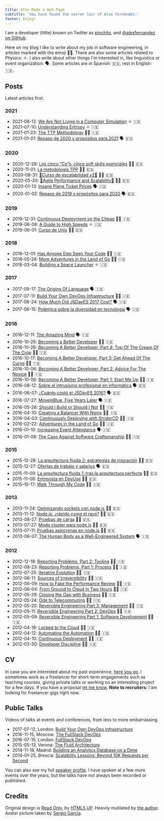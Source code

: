 ```yaml
---
title: Alex Made a Web Page
subtitle: 'You have found the secret lair of Alex Fernández.'
footer: Enjoy!
---
```


I am a developer (little) known on Twitter as [pinchito](https://twitter.com/pinchito),
and <a href="https://github.com/alexfernandez" aria-label="Follow @alexfernandez on GitHub">@alexfernandez on GitHub</a>.

Here on my blog I like to write about my job in software engineering, in articles marked with the emoji 🧑‍💻.
There are also some articles related to Physics: ⚛️.
I also write about other things I'm interested in, like linguistics or event organization: 🗣️.
Some articles are in Spanish: 🇪🇸, rest in English: 🇮🇪.

## Posts

Latest articles first.

### 2021

* 2021-08-12: [We Are Not Living in a Computer Simulation](2021/understanding-simulation) ⚛️ 🇮🇪
* 2021-07-10: [Understanding Entropy](2021/understanding-entropy) ⚛️ 🇮🇪
* 2021-01-23: [The TTP Methodology](2021/ttp) 🧑‍💻 🇮🇪
* 2021-01-01: [Repaso de 2020 y propósitos para 2021](2021/repaso-propositos-2020) 🗣️ 🇪🇸

### 2020

* 2020-12-28: [Los cinco “Co”s: cinco soft skills esenciales](2020/cinco-cos) 🧑‍💻 🇪🇸
* 2020-11-01: [La metodología TPP](2020/tpp) 🧑‍💻 🇪🇸
* 2020-08-31: [🚀Curso de escalabilidad v2🚀](2020/curso-escalabilidad-2) 🧑‍💻 🇪🇸
* 2020-05-20: [🚀Agile Performance and Scalability🚀](2020/curso-escalabilidad) 🧑‍💻 🇪🇸
* 2020-01-13: [Insane Plane Ticket Prices](2020/insane-plane-prices) 🗣️ 🇮🇪
* 2020-01-02: [Repaso de 2019 y propósitos para 2020](2020/repaso-propositos) 🗣️ 🇪🇸

### 2019

* 2019-12-31: [Continuous Deployment on the Cheap](2019/devops-on-the-cheap) 🧑‍💻 🇮🇪
* 2019-06-08: [A Guide to High Speeds](2019/high-speeds) ⚛️ 🇮🇪
* 2019-06-01: [Curso de Unix](2019/curso-unix) 🧑‍💻 🇪🇸

### 2018

* 2018-12-01: [Has Anyone Else Seen Your Code](2018/has-anyone-else-seen-your-code) 🧑‍💻 🇮🇪
* 2018-05-28: [More Adventures in the Land of Go](2018/more-golang-adventures) 🧑‍💻 🇮🇪
* 2018-03-04: [Building a Space Launcher](2018/building-space-launcher) ⚛️ 🇮🇪

### 2017

* 2017-09-17: [The Origins Of Language](2017/origins-language) 🗣️ 🇮🇪
* 2017-07-11: [Build Your Own DevOps Infrastructure](2017/build-your-own-devops-infrastructure) 🧑‍💻 🇮🇪
* 2017-06-24: [How Much Did JSDayES 2017 Cost?](2017/jsdayes-2017-cost) 🗣️ 🇮🇪
* 2017-06-15: [Polémica sobre la diversidad en tecnología](2017/diversidad-tecnologia) 🗣️ 🇮🇪

### 2016

* 2016-12-11: [The Amazing Mind](2016/the-amazing-mind) 🗣️ 🇮🇪
* 2016-10-26: [Becoming a Better Developer](2016/becoming-a-better-developer) 🧑‍💻 🇮🇪
* 2016-10-26: [Becoming A Better Developer, Part 4: Top Of The Cream Of The Crop](2016/top-of-the-cream-of-the-crop) 🧑‍💻 🇮🇪
* 2016-10-17: [Becoming A Better Developer, Part 3: Get Ahead Of The Curve](2016/get-ahead-of-the-curve) 🧑‍💻 🇮🇪
* 2016-10-06: [Becoming A Better Developer, Part 2: Advice For The Novice](2016/advice-for-the-novice) 🧑‍💻 🇮🇪
* 2016-10-06: [Becoming A Better Developer, Part 1: Start Me Up](2016/start-me-up) 🧑‍💻 🇮🇪
* 2016-08-12: [Sobre el intrusismo profesional en informática](2016/sobre-intrusismo-profesional) 🗣️ 🇪🇸
* 2016-06-07: [¿Cuánto costó el JSDayES 2016?](2016/cuanto-costo-jsdayes-2016) 🗣️ 🇪🇸
* 2016-07-27: [MoveinBlue, Five Years Later](2016/mib-five-years-later) 🗣️ 🇮🇪
* 2016-05-26: [Should I Build or Should I Not](2016/build-or-not) 🧑‍💻 🇮🇪
* 2016-04-10: [Creating a Balancer With Nginx](2016/nginx-balancer) 🧑‍💻 🇮🇪
* 2016-04-03: [Continuously Deploying with StriderCD](2016/stridercd) 🧑‍💻 🇮🇪
* 2016-02-22: [Adventures in the Land of Go](2016/golang-adventures) 🧑‍💻 🇮🇪
* 2016-01-10: [Increasing Event Attendance](2016/event-attendance) 🗣️ 🇮🇪
* 2016-01-08: [The Case Against Software Craftsmanship](2016/against-craftsmanship) 🧑‍💻 🇮🇪

### 2015

* 2015-12-28: [La arquitectura fluida 2: estrategias de migración](2015/arquitectura-fluida-2-estrategias-migracion) 🧑‍💻 🇪🇸
* 2015-12-27: [Ofertas de trabajo y salarios](2015/ofertas-salarios) 🗣️ 🇪🇸
* 2015-11-09: [La arquitectura fluida 1: tras la arquitectura perfecta](2015/arquitectura-fluida-1-arquitectura-perfecta) 🧑‍💻 🇪🇸
* 2015-11-08: [Entrevista en DevUse](2015/entrevista-devuse) 🧑‍💻 🇪🇸
* 2015-10-17: [Walk Through My Code](2015/walk-through-my-code) 🧑‍💻 🇮🇪

### 2013

* 2013-11-24: [Optimizando sockets con node.js](2013/optimizando-sockets) 🧑‍💻 🇪🇸
* 2013-11-12: [Node.js: ¿rápido como el rayo?](2013/nodejs-rapido-como-el-rayo) 🧑‍💻 🇪🇸
* 2013-08-27: [Pruebas de carga](2013/pruebas-de-carga) 🧑‍💻 🇪🇸
* 2013-07-27: [Modo cluster para node.js](2013/modo-cluster) 🧑‍💻 🇪🇸
* 2013-07-11: [Pruebas asíncronas en node.js](2013/pruebas-asincronas) 🧑‍💻 🇪🇸
* 2013-06-07: [The Human Body as a Well-Engineered System](2013/human-body-engineered-system) 🗣️ 🇮🇪

### 2012

* 2012-12-18: [Reporting Problems, Part 2: Tooling](2012/reporting-problems-part-2) 🧑‍💻 🇮🇪
* 2012-08-23: [Reporting Problems, Part 1: Process](2012/reporting-problems-part-1) 🧑‍💻 🇮🇪
* 2012-07-25: [Iterative Evolution](2012/iterative-evolution) 🧑‍💻 🇮🇪
* 2012-06-11: [Sources of Irreversibility](2012/sources-of-irreversibility) 🧑‍💻 🇮🇪
* 2012-06-09: [How to Fake the Performance Review](2012/performance-review) 🧑‍💻 🇮🇪
* 2012-06-04: [From Ground to Cloud in Two Hours](2012/from-ground-to-cloud) 🧑‍💻 🇮🇪
* 2012-05-29: [Closing the Gap with Business](2012/closing-the-gap) 🧑‍💻 🇮🇪
* 2012-05-24: [Ode to Telecommuting](2012/ode-to-telecommuting) 🧑‍💻 🇮🇪
* 2012-05-20: [Reversible Engineering Part 3: Management](2012/reversible-engineering-part-3) 🧑‍💻 🇮🇪
* 2012-05-11: [Reversible Engineering Part 2: DevOps](2012/reversible-engineering-part-2) 🧑‍💻 🇮🇪
* 2012-05-09: [Reversible Engineering Part 1: Software Development](2012/reversible-engineering-part-1) 🧑‍💻 🇮🇪
* 2012-04-18: [Locked to the Cloud](2012/locked-to-the-cloud) 🧑‍💻 🇮🇪
* 2012-04-12: [Automating the Automation](2012/automating-the-automation) 🧑‍💻 🇮🇪
* 2012-04-10: [Continuous Deployment](2012/continuous-deployment) 🧑‍💻 🇮🇪
* 2012-03-30: [Developer Discipline](2012/developer-discipline) 🧑‍💻 🇮🇪

## CV

In case you are interested about my past experience,
[here you go](/cv).
I sometimes work as a freelancer for short-term engagements
such as teaching courses,
giving private talks
or working on an interesting project for a few days.
If you have a proposal
[let me know](mailto:alexfernandeznpm@gmail.com).
**Note to recruiters:**
I am looking for freelancer gigs right now.

## Public Talks

Videos of talks at events and conferences,
from less to more embarrassing.

* 2017-07-12, London: [Build Your Own DevOps Infrastructure](https://skillsmatter.com/skillscasts/10239-build-your-own-devops-infrastructure)
* 2016-11-15, Moscow: [The FullStack DevOps](https://www.youtube.com/watch?v=rofFbzBMchw)
* 2016-07-15, London: [FullStack DevOps](https://skillsmatter.com/skillscasts/8156-fullstack-devops)
* 2015-05-13, Verona: [The Fluid Architecture](https://vimeo.com/136912284)
* 2014-11-18, Madrid: [Building an Analytics Database on a Dime](https://www.youtube.com/watch?v=F3rzQdCDxgg)
* 2014-01-25, Brescia: [Scalability Lessons: Beyond 10K Requests per Second](https://vimeo.com/121892726)

You can also see my full
[speaker profile](/permanent/speaker).
I have spoken at a few more events over the years,
but the talks have not always been recorded or published.

## Credits

Original design is [Read Only](http://html5up.net/read-only), by [HTML5 UP](http://html5up.net).
Heavily mutilated by [the author](https://twitter.com/pinchito).
Avatar picture taken by [Sergio García](https://twitter.com/sgmonda).

